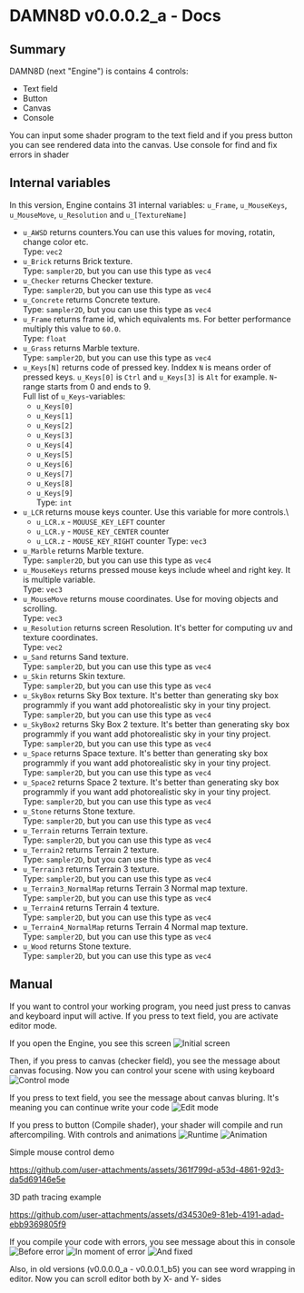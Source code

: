 # DAMN8D v0.0.0.2_a - Docs

## Summary

DAMN8D (next "Engine") is contains 4 controls:

* Text field
* Button
* Canvas
* Console

You can input some shader program to the text field and if you press button you can see rendered data into the canvas. Use console for find and fix errors in shader

## Internal variables

In this version, Engine contains 31 internal variables: `u_Frame`, `u_MouseKeys`, `u_MouseMove`, `u_Resolution` and `u_[TextureName]`

* `u_AWSD` returns counters.You can use this values for moving, rotatin, change color etc.\
  Type: `vec2`
* `u_Brick` returns Brick texture.\
  Type: `sampler2D`, but you can use this type as `vec4`
* `u_Checker` returns Checker texture.\
  Type: `sampler2D`, but you can use this type as `vec4`
* `u_Concrete` returns Concrete texture.\
  Type: `sampler2D`, but you can use this type as `vec4`
* `u_Frame` returns frame id, which equivalents ms. For better performance multiply this value to `60.0`.\
  Type: `float`
* `u_Grass` returns Marble texture.\
  Type: `sampler2D`, but you can use this type as `vec4`
* `u_Keys[N]` returns code of pressed key. Inddex `N` is means order of pressed keys. `u_Keys[0]` is `Ctrl` and `u_Keys[3]` is `Alt` for example. `N`-range starts from 0 and ends to 9.\
  Full list of `u_Keys`-variables:
  + `u_Keys[0]`
  + `u_Keys[1]`
  + `u_Keys[2]`
  + `u_Keys[3]`
  + `u_Keys[4]`
  + `u_Keys[5]`
  + `u_Keys[6]`
  + `u_Keys[7]`
  + `u_Keys[8]`
  + `u_Keys[9]`\
  Type: `int`
* `u_LCR` returns mouse keys counter. Use this variable for more controls.\
  + `u_LCR.x` - `MOUUSE_KEY_LEFT` counter
  + `u_LCR.y` - `MOUSE_KEY_CENTER` counter
  + `u_LCR.z` - `MOUSE_KEY_RIGHT` counter
  Type: `vec3`
* `u_Marble` returns Marble texture.\
  Type: `sampler2D`, but you can use this type as `vec4`
* `u_MouseKeys` returns pressed mouse keys include wheel and right key. It is multiple variable.\
  Type: `vec3`
* `u_MouseMove` returns mouse coordinates. Use for moving objects and scrolling.\
  Type: `vec3`
* `u_Resolution` returns screen Resolution. It's better for computing uv and texture coordinates.\
  Type: `vec2`
* `u_Sand` returns Sand texture.\
  Type: `sampler2D`, but you can use this type as `vec4`
* `u_Skin` returns Skin texture.\
  Type: `sampler2D`, but you can use this type as `vec4`
* `u_SkyBox` returns Sky Box texture. It's better than generating sky box programmly if you want add photorealistic sky in your tiny project.\
  Type: `sampler2D`, but you can use this type as `vec4`
* `u_SkyBox2` returns Sky Box 2 texture. It's better than generating sky box programmly if you want add photorealistic sky in your tiny project.\
  Type: `sampler2D`, but you can use this type as `vec4`
* `u_Space` returns Space texture. It's better than generating sky box programmly if you want add photorealistic sky in your tiny project.\
  Type: `sampler2D`, but you can use this type as `vec4`
* `u_Space2` returns Space 2 texture. It's better than generating sky box programmly if you want add photorealistic sky in your tiny project.\
  Type: `sampler2D`, but you can use this type as `vec4`
* `u_Stone` returns Stone texture.\
  Type: `sampler2D`, but you can use this type as `vec4`
* `u_Terrain` returns Terrain texture.\
  Type: `sampler2D`, but you can use this type as `vec4`
* `u_Terrain2` returns Terrain 2 texture.\
  Type: `sampler2D`, but you can use this type as `vec4`
* `u_Terrain3` returns Terrain 3 texture.\
  Type: `sampler2D`, but you can use this type as `vec4`
* `u_Terrain3_NormalMap` returns Terrain 3 Normal map texture.\
  Type: `sampler2D`, but you can use this type as `vec4`
* `u_Terrain4` returns Terrain 4 texture.\
  Type: `sampler2D`, but you can use this type as `vec4`
* `u_Terrain4_NormalMap` returns Terrain 4 Normal map texture.\
  Type: `sampler2D`, but you can use this type as `vec4`
* `u_Wood` returns Stone texture.\
  Type: `sampler2D`, but you can use this type as `vec4`

## Manual

If you want to control your working program, you need just press to canvas and keyboard input will active. If you press to text field, you are activate editor mode.

If you open the Engine, you see this screen
![Initial screen](DAMN8D_0002a_initial.png)

Then, if you press to canvas (checker field), you see the message about canvas focusing. Now you can control your scene with using keyboard
![Control mode](DAMN8D_0002a_control.png)

If you press to text field, you see the message about canvas bluring. It's meaning you can continue write your code
![Edit mode](DAMN8D_0002a_blured.png)

If you press to button (Compile shader), your shader will compile and run aftercompiling. With controls and animations
![Runtime](DAMN8D_0002a_anim.png)
![Animation](DAMN8D_0002a_anim_later.png)

Simple mouse control demo

https://github.com/user-attachments/assets/361f799d-a53d-4861-92d3-da5d69146e5e

3D path tracing example

https://github.com/user-attachments/assets/d34530e9-81eb-4191-adad-ebb9369805f9

If you compile your code with errors, you see message about this in console
![Before error](DAMN8D_0002a_error_before.png)
![In moment of error](DAMN8D_0002a_error.png)
![And fixed](DAMN8D_0002a_fixed.png)

Also, in old versions (v0.0.0.0_a - v0.0.0.1_b5) you can see word wrapping in editor. Now you can scroll editor both by X- and Y- sides
